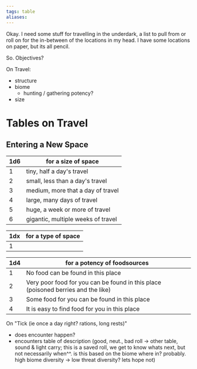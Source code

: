 ```yaml
---
tags: table
aliases:
---
```

Okay. I need some stuff for travelling in the underdark, a list to pull from or roll on for the in-between of the locations in my head. I have some locations on paper, but its all pencil.

So. Objectives?

On Travel:
- structure
- biome
	- hunting / gathering potency?
- size
# Tables on Travel
## Entering a New Space

1d6 | for a size of space
--- | ---
1 | tiny, half a day's travel
2 | small, less than a day's travel
3 | medium, more that a day of travel
4 | large, many days of travel
5 | huge, a week or more of travel
6 | gigantic, multiple weeks of travel

1dx | for a type of space
--- | ---
1 |

1d4 | for a potency of foodsources
--- | --- 
1 | No food can be found in this place
2 | Very poor food for you can be found in this place (poisoned berries and the like)
3 | Some food for you can be found in this place
4 | It is easy to find food for you in this place

On "Tick (ie once a day right? rations, long rests)"
- does encounter happen?
- encounters table of description (good, neut., bad roll -> other table, sound & light carry; this is a saved roll, we get to know whats next, but not necessarily when^^. is this based on the biome where in? probably. high biome diversity -> low threat diversity? lets hope not)